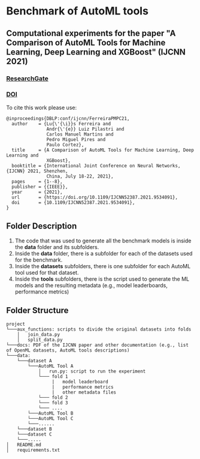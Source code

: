 # Benchmark of AutoML tools

## Computational experiments for the paper "A Comparison of AutoML Tools for Machine Learning, Deep Learning and XGBoost" (IJCNN 2021)

### [ResearchGate](https://bit.ly/30gxcfs)
### [DOI](https://bit.ly/3F8mM0t)

To cite this work please use:

```
@inproceedings{DBLP:conf/ijcnn/FerreiraPMPC21,
  author    = {Lu{\'{\i}}s Ferreira and
               Andr{\'{e}} Luiz Pilastri and
               Carlos Manuel Martins and
               Pedro Miguel Pires and
               Paulo Cortez},
  title     = {A Comparison of AutoML Tools for Machine Learning, Deep Learning and
               XGBoost},
  booktitle = {International Joint Conference on Neural Networks, {IJCNN} 2021, Shenzhen,
               China, July 18-22, 2021},
  pages     = {1--8},
  publisher = {{IEEE}},
  year      = {2021},
  url       = {https://doi.org/10.1109/IJCNN52387.2021.9534091},
  doi       = {10.1109/IJCNN52387.2021.9534091},
}

```


## Folder Description

1. The code that was used to generate all the benchmark models is inside the **data** folder and its subfolders.
2. Inside the **data** folder, there is a subfolder for each of the datasets used for the benchmark.
3. Inside the **datasets** subfolders, there is one subfolder for each AutoML tool used for that dataset.
4. Inside the **tools** subfolders, there is the script used to generate the ML models and the resulting metadata (e.g., model leaderboards, performance metrics)

## Folder Structure

```
project
└───aux_functions: scripts to divide the original datasets into folds
    │   join_data.py
    │   split_data.py
└───docs: PDF of the IJCNN paper and other documentation (e.g., list of OpenML datasets, AutoML tools descriptions)
└───data:
    └───dataset A
        └───AutoML Tool A
            │   run.py: script to run the experiment
            └─── fold 1
                 |   model leaderboard
                 |   performance metrics
                 |   other metadata files
            └─── fold 2
            └─── fold 3
            └─── ....
        └───AutoML Tool B
        └───AutoML Tool C
        └───......
    └───dataset B
    └───dataset C
    └───.....
│   README.md
│   requirements.txt
```
